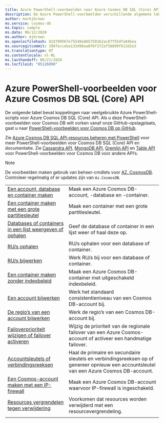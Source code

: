 ```yaml
---
title: Azure PowerShell-voorbeelden voor Azure Cosmos DB SQL (Core) API
description: De Azure PowerShell-voorbeelden verschillende algemene taken laten uitvoeren in de SQL-API-accounts van Azure Cosmos DB
author: markjbrown
ms.service: cosmos-db
ms.topic: sample
ms.date: 06/12/2020
ms.author: mjbrown
ms.openlocfilehash: 82d709567e75540a865758162ac87f55dfa84bea
ms.sourcegitcommit: 398fecceba133d90aa8f6f1f2af58899f613d1e3
ms.translationtype: HT
ms.contentlocale: nl-NL
ms.lasthandoff: 06/21/2020
ms.locfileid: "85126090"
---
```

# <a name="azure-powershell-samples-for-azure-cosmos-db---sql-core-api"></a>Azure PowerShell-voorbeelden voor Azure Cosmos DB SQL (Core) API

De volgende tabel bevat koppelingen naar veelgebruikte Azure PowerShell-scripts voor Azure Cosmos DB SQL (Core) API. Als u deze PowerShell-voorbeelden voor Cosmos DB wilt vorken vanaf onze GitHub-opslagplaats, gaat u naar [PowerShell-voorbeelden voor Cosmos DB op GitHub](https://github.com/Azure/azure-docs-powershell-samples/tree/master/cosmosdb).

Zie [Azure Cosmos DB SQL API-resources beheren met PowerShell](manage-with-powershell.md) voor meer PowerShell-voorbeelden voor Cosmos DB SQL (Core) API en documentatie. Zie [Cassandra API](powershell-samples-cassandra.md), [MongoDB API](powershell-samples-mongodb.md), [Gremlin API](powershell-samples-gremlin.md) en [Table API](powershell-samples-table.md) voor PowerShell-voorbeelden voor Cosmos DB voor andere API’s.

> [!NOTE]
> De voorbeelden maken gebruik van beheer-cmdlets voor [AZ. CosmosDB](https://docs.microsoft.com/powershell/module/az.cosmosdb). Controleer regelmatig of er updates zijn van `Az.CosmosDB`.

| | |
|---|---|
|[Een account, database en container maken](scripts/powershell/sql/ps-sql-create.md?toc=%2fpowershell%2fmodule%2ftoc.json)| Maak een Azure Cosmos DB-account, -database en -container. |
|[Een container maken met een grote partitiesleutel](scripts/powershell/sql/ps-sql-container-create-large-partition-key.md?toc=%2fpowershell%2fmodule%2ftoc.json)| Maak een container met een grote partitiesleutel. |
|[Databases of containers in een lijst weergeven of ophalen](scripts/powershell/sql/ps-sql-list-get.md?toc=%2fpowershell%2fmodule%2ftoc.json)| Geef de database of container in een lijst weer of haal deze op. |
|[RU/s ophalen](scripts/powershell/sql/ps-sql-ru-get.md?toc=%2fpowershell%2fmodule%2ftoc.json)| RU/s ophalen voor een database of container. |
|[RU/s bijwerken](scripts/powershell/sql/ps-sql-ru-update.md?toc=%2fpowershell%2fmodule%2ftoc.json)| Werk RU/s bij voor een database of container. |
|[Een container maken zonder indexbeleid](scripts/powershell/sql/ps-sql-container-create-index-none.md?toc=%2fpowershell%2fmodule%2ftoc.json) | Maak een Azure Cosmos DB-container met uitgeschakeld indexbeleid.|
|[Een account bijwerken](scripts/powershell/common/ps-account-update.md?toc=%2fpowershell%2fmodule%2ftoc.json)| Werk het standaard consistentieniveau van een Cosmos DB-account bij. |
|[De regio’s van een account bijwerken](scripts/powershell/common/ps-account-update-region.md?toc=%2fpowershell%2fmodule%2ftoc.json)| Werk de regio’s van een Cosmos DB-account bij. |
|[Failoverprioriteit wijzigen of failover activeren](scripts/powershell/common/ps-account-failover-priority-update.md?toc=%2fpowershell%2fmodule%2ftoc.json)| Wijzig de prioriteit van de regionale failover van een Azure Cosmos-account of activeer een handmatige failover. |
|[Accountsleutels of verbindingsreeksen](scripts/powershell/common/ps-account-keys-connection-strings.md?toc=%2fpowershell%2fmodule%2ftoc.json)| Haal de primaire en secundaire sleutels en verbindingsreeksen op of genereer opnieuw een accountsleutel van een Azure Cosmos DB-account. |
|[Een Cosmos-account maken met een IP-firewall](scripts/powershell/common/ps-account-firewall-create.md?toc=%2fpowershell%2fmodule%2ftoc.json)| Maak een Azure Cosmos DB-account waarvoor IP-firewall is ingeschakeld. |
|[Resources vergrendelen tegen verwijdering](scripts/powershell/sql/powershell-sql-lock.md?toc=%2fpowershell%2fmodule%2ftoc.json)| Voorkomen dat resources worden verwijderd met een resourcevergrendeling. |
|||
